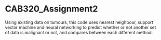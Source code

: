# CAB320_Assignment2

Using existing data on tumours, this code uses nearest neighbour, support vector machine and neural networking to predict whether or not another set of data is malignant or not, and compares between each different method.
